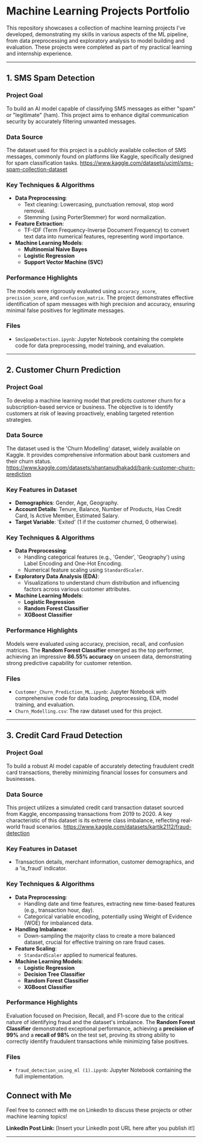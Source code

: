 # Machine Learning Projects Portfolio

This repository showcases a collection of machine learning projects I've developed, demonstrating my skills in various aspects of the ML pipeline, from data preprocessing and exploratory analysis to model building and evaluation. These projects were completed as part of my practical learning and internship experience.

---

## 1. SMS Spam Detection

### Project Goal
To build an AI model capable of classifying SMS messages as either "spam" or "legitimate" (ham). This project aims to enhance digital communication security by accurately filtering unwanted messages.

### Data Source
The dataset used for this project is a publicly available collection of SMS messages, commonly found on platforms like Kaggle, specifically designed for spam classification tasks.
https://www.kaggle.com/datasets/uciml/sms-spam-collection-dataset

### Key Techniques & Algorithms
* **Data Preprocessing**:
    * Text cleaning: Lowercasing, punctuation removal, stop word removal.
    * Stemming (using PorterStemmer) for word normalization.
* **Feature Extraction**:
    * TF-IDF (Term Frequency-Inverse Document Frequency) to convert text data into numerical features, representing word importance.
* **Machine Learning Models**:
    * **Multinomial Naive Bayes**
    * **Logistic Regression**
    * **Support Vector Machine (SVC)**

### Performance Highlights
The models were rigorously evaluated using `accuracy_score`, `precision_score`, and `confusion_matrix`. The project demonstrates effective identification of spam messages with high precision and accuracy, ensuring minimal false positives for legitimate messages.

### Files
* `SmsSpamDetection.ipynb`: Jupyter Notebook containing the complete code for data preprocessing, model training, and evaluation.

---

## 2. Customer Churn Prediction

### Project Goal
To develop a machine learning model that predicts customer churn for a subscription-based service or business. The objective is to identify customers at risk of leaving proactively, enabling targeted retention strategies.

### Data Source
The dataset used is the 'Churn Modelling' dataset, widely available on Kaggle. It provides comprehensive information about bank customers and their churn status.
https://www.kaggle.com/datasets/shantanudhakadd/bank-customer-churn-prediction

### Key Features in Dataset
* **Demographics**: Gender, Age, Geography.
* **Account Details**: Tenure, Balance, Number of Products, Has Credit Card, Is Active Member, Estimated Salary.
* **Target Variable**: 'Exited' (1 if the customer churned, 0 otherwise).

### Key Techniques & Algorithms
* **Data Preprocessing**:
    * Handling categorical features (e.g., 'Gender', 'Geography') using Label Encoding and One-Hot Encoding.
    * Numerical feature scaling using `StandardScaler`.
* **Exploratory Data Analysis (EDA)**:
    * Visualizations to understand churn distribution and influencing factors across various customer attributes.
* **Machine Learning Models**:
    * **Logistic Regression**
    * **Random Forest Classifier**
    * **XGBoost Classifier**

### Performance Highlights
Models were evaluated using accuracy, precision, recall, and confusion matrices. The **Random Forest Classifier** emerged as the top performer, achieving an impressive **86.55% accuracy** on unseen data, demonstrating strong predictive capability for customer retention.

### Files
* `Customer_Churn_Prediction_ML.ipynb`: Jupyter Notebook with comprehensive code for data loading, preprocessing, EDA, model training, and evaluation.
* `Churn_Modelling.csv`: The raw dataset used for this project.

---

## 3. Credit Card Fraud Detection

### Project Goal
To build a robust AI model capable of accurately detecting fraudulent credit card transactions, thereby minimizing financial losses for consumers and businesses.

### Data Source
This project utilizes a simulated credit card transaction dataset sourced from Kaggle, encompassing transactions from 2019 to 2020. A key characteristic of this dataset is its extreme class imbalance, reflecting real-world fraud scenarios.
https://www.kaggle.com/datasets/kartik2112/fraud-detection

### Key Features in Dataset
* Transaction details, merchant information, customer demographics, and a 'is_fraud' indicator.

### Key Techniques & Algorithms
* **Data Preprocessing**:
    * Handling date and time features, extracting new time-based features (e.g., transaction hour, day).
    * Categorical variable encoding, potentially using Weight of Evidence (WOE) for imbalanced data.
* **Handling Imbalance**:
    * Down-sampling the majority class to create a more balanced dataset, crucial for effective training on rare fraud cases.
* **Feature Scaling**:
    * `StandardScaler` applied to numerical features.
* **Machine Learning Models**:
    * **Logistic Regression**
    * **Decision Tree Classifier**
    * **Random Forest Classifier**
    * **XGBoost Classifier**

### Performance Highlights
Evaluation focused on Precision, Recall, and F1-score due to the critical nature of identifying fraud and the dataset's imbalance. The **Random Forest Classifier** demonstrated exceptional performance, achieving a **precision of 99%** and a **recall of 98%** on the test set, proving its strong ability to correctly identify fraudulent transactions while minimizing false positives.

### Files
* `fraud_detection_using_ml (1).ipynb`: Jupyter Notebook containing the full implementation.

 

## Connect with Me

Feel free to connect with me on LinkedIn to discuss these projects or other machine learning topics!

**LinkedIn Post Link:** [Insert your LinkedIn post URL here after you publish it!]

---
